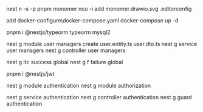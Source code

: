nest n -s -p pnpm monomer
ncu -i
add monomer.drawio.svg .editorconfig

add docker-configure\docker-compose.yaml
docker-compose up -d

pnpm i @nestjs/typeorm typeorm mysql2

nest g module user managers
create user.entity.ts user.dto.ts
nest g service user managers
nest g controller user managers

nest g itc success global
nest g f failure global

pnpm i @nestjs/jwt

nest g module authentication
nest g module authorization

nest g service authentication
nest g controller authentication
nest g guard authentication
